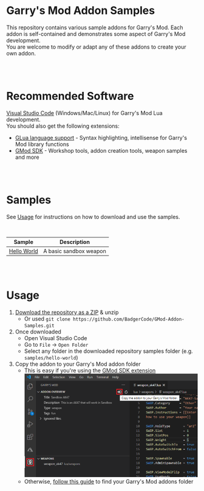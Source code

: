 # Garry's Mod Addon Samples
This repository contains various sample addons for Garry's Mod. Each addon is self-contained and demonstrates some aspect of Garry's Mod development.<br>
You are welcome to modify or adapt any of these addons to create your own addon.

<br>
<br>

# Recommended Software
[Visual Studio Code](https://code.visualstudio.com) (Windows/Mac/Linux) for Garry's Mod Lua development.<br>
You should also get the following extensions:
* [GLua language support](https://marketplace.visualstudio.com/items?itemName=aStonedPenguin.glua) - Syntax highlighting, intellisense for Garry's Mod library functions
* [GMod SDK](https://marketplace.visualstudio.com/items?itemName=BadgerCode.gmod-sdk) - Workshop tools, addon creation tools, weapon samples and more


<br>
<br>


# Samples
See [Usage](#Usage) for instructions on how to download and use the samples.

<br>

| Sample | Description |
| -- | -- |
| [Hello World](samples/hello-world/) | A basic sandbox weapon |


<br>
<br>

# Usage
1. [Download the repository as a ZIP](https://github.com/BadgerCode/GMod-Addon-Samples/archive/master.zip) & unzip
    * Or used `git clone https://github.com/BadgerCode/GMod-Addon-Samples.git`
2. Once downloaded
    * Open Visual Studio Code
    * Go to `File` -> `Open Folder`
    * Select any folder in the downloaded repository samples folder (e.g. `samples/hello-world`)
3. Copy the addon to your Garry's Mod addon folder
    * This is easy if you're using the [GMod SDK extension](https://marketplace.visualstudio.com/items?itemName=BadgerCode.gmod-sdk)
    ![copy to garry's mod folder](resources/images/gmod-sdk-copy-to-gmod-folder.png)
    * Otherwise, [follow this guide](https://gist.github.com/BadgerCode/00600eab40556c6e8809590d263ea053) to find your Garry's Mod addons folder


